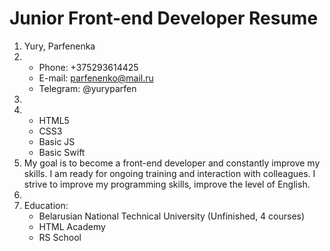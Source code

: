 # Junior Front-end Developer Resume

1. Yury, Parfenenka
2. * Phone: +375293614425
   * E-mail: parfenenko@mail.ru
   * Telegram: @yuryparfen
3. 
4. * HTML5
   * CSS3
   * Basic JS
   * Basic Swift
5. My goal is to become a front-end developer and constantly improve my skills. I am ready for ongoing training and interaction with colleagues. I strive to improve my programming skills, improve the level of English.
6.
7. Education:
   * Belarusian National Technical University (Unfinished, 
     4 courses)
   * HTML Academy
   * RS School
